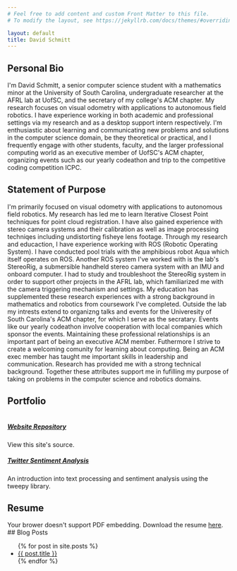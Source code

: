 ```yaml
---
# Feel free to add content and custom Front Matter to this file.
# To modify the layout, see https://jekyllrb.com/docs/themes/#overriding-theme-defaults

layout: default
title: David Schmitt
---
```

## Personal Bio

I'm David Schmitt, a senior computer science student with a mathematics minor at the University of South Carolina, undergraduate researcher at the AFRL lab at UofSC, and the secretary of my college's ACM chapter. My research focuses on visual odometry with applications to autonomous field robotics. I have experience working in both academic and professional settings via my research and as a desktop support intern respectively. I'm enthusiastic about learning and communicating new problems and solutions in the computer science domain, be they theoretical or practical, and I frequently engage with other students, faculty, and the larger professional computing world as an executive member of UofSC's ACM chapter, organizing events such as our yearly codeathon and trip to the competitive coding competition ICPC.

## Statement of Purpose

I'm primarily focused on visual odometry with applications to autonomous field robotics. My research has led me to learn Iterative Closest Point techniques for point cloud registration. I have also gained experience with stereo camera systems and their calibration as well as image processing techniqes including undistorting fisheye lens footage. Through my research and educaction, I have experience working with ROS (Robotic Operating System). I have conducted pool trials with the amphibious robot Aqua which itself operates on ROS. Another ROS system I've worked with is the lab's StereoRig, a submersible handheld stereo camera system with an IMU and onboard computer. I had to study and troubleshoot the StereoRig system in order to support other projects in the AFRL lab, which familiarized me with the camera triggering mechanism and settings. My education has supplemented these research experiences with a strong background in mathematics and robotics from coursework I've completed. Outside the lab my intrests extend to organizng talks and events for the Univeresity of South Carolina's ACM chapter, for which I serve as the secratary. Events like our yearly codeathon involve cooperation with local companies which sponsor the events. Maintaining these professional relationships is an important part of being an executive ACM member. Futhermore I strive to create a welcoming comunity for learning about computing. Being an ACM exec member has taught me important skills in leadership and communication. Research has provided me with a strong technical background. Together these attributes support  me in fufilling my purpose of taking on problems in the computer science and robotics domains. 

## Portfolio
<div class="container">
  <div class="row">
    <div class="one-half column">
      <h5><a href="https://github.com/schmitd/schmitd.github.io">Website Repository</a></h5>
      View this site's source.
    </div>
    <div class="one-half column">
      <h5><a href="https://github.com/schmitd/Twitter-Substitutions-Sentiment-Analysis">Twitter Sentiment Analysis</a></h5>
      An introduction into text processing and sentiment analysis using the tweepy library.
    </div>
  </div>
</div>

## Resume
<object data="/assets/Resume_David_Schmitt.pdf" type="application/pdf" width="100%" height="600px">
  Your brower doesn't support PDF embedding. Download the resume <a href="/assets/Resume_NEEDSREVISION_David_Schmitt.pdf">here</a>.
</object>
<br>
## Blog Posts
<ul>
  {% for post in site.posts %}
    <li>
      <a href="{{ post.url }}">{{ post.title }}</a>
    </li>
  {% endfor %}
</ul>
